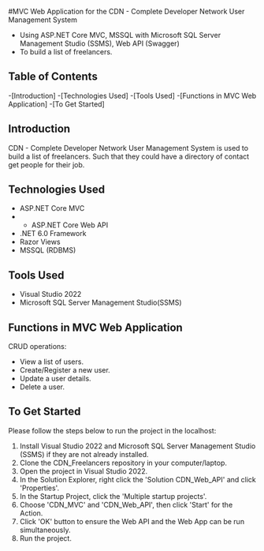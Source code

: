 #MVC Web Application for the CDN - Complete Developer Network User Management System

- Using ASP.NET Core MVC, MSSQL with Microsoft SQL Server Management Studio (SSMS), Web API (Swagger)
- To build a list of freelancers.

## Table of Contents

-[Introduction]
-[Technologies Used]
-[Tools Used]
-[Functions in MVC Web Application]
-[To Get Started]

## Introduction
CDN - Complete Developer Network User Management System is used to build a list of freelancers. 
Such that they could have a directory of contact get people for their job.

## Technologies Used
- ASP.NET Core MVC
- - ASP.NET Core Web API
- .NET 6.0 Framework
- Razor Views
- MSSQL (RDBMS)

## Tools Used
- Visual Studio 2022
- Microsoft SQL Server Management Studio(SSMS)

## Functions in MVC Web Application
CRUD operations:
- View a list of users.
- Create/Register a new user.
- Update a user details.
- Delete a user.

## To Get Started
Please follow the steps below to run the project in the localhost:
1. Install Visual Studio 2022 and Microsoft SQL Server Management Studio (SSMS) if they are not already installed.
2. Clone the CDN_Freelancers repository in your computer/laptop.
3. Open the project in Visual Studio 2022.
4. In the Solution Explorer, right click the 'Solution CDN_Web_API' and click 'Properties'.
5. In the Startup Project, click the 'Multiple startup projects'.
6. Choose 'CDN_MVC' and 'CDN_Web_API', then click 'Start' for the Action.
7. Click 'OK' button to ensure the Web API and the Web App can be run simultaneously.
8. Run the project.

